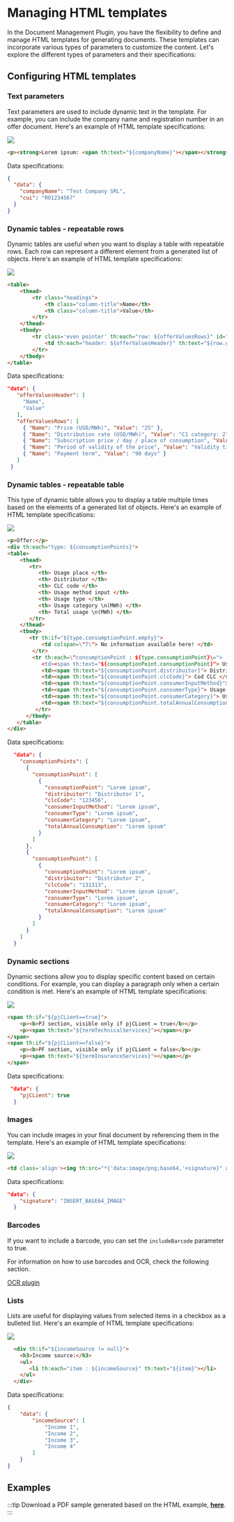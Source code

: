 
# Managing HTML templates

In the Document Management Plugin, you have the flexibility to define and manage HTML templates for generating documents. These templates can incorporate various types of parameters to customize the content. Let's explore the different types of parameters and their specifications:

## Configuring HTML templates

### Text parameters

Text parameters are used to include dynamic text in the template. For example, you can include the company name and registration number in an offer document. Here's an example of HTML template specifications:

![](../../../../../img/docplugin_managing_html_template.png)

```html
<p><strong>Lorem ipsum: <span th:text="${companyName}"></span></strong>, dolor sit amet <strong><span th:text="${cui}"></span></strong>.</p>
```

Data specifications:

```json
{
  "data": {
    "companyName": "Test Company SRL",
    "cui": "RO1234567"
  }
}
```

### Dynamic tables - repeatable rows

Dynamic tables are useful when you want to display a table with repeatable rows. Each row can represent a different element from a generated list of objects. Here's an example of HTML template specifications:

![](../../../../../img/dynamic_tables_plugin_doc.png)

```html
<table>
    <thead>
        <tr class="headings">
            <th class="column-title">Name</th>
            <th class="column-title">Value</th>
        </tr>
    </thead>
    <tbody>
        <tr class='even pointer' th:each="row: ${offerValuesRows}" id="tablerow">
            <td th:each="header: ${offerValuesHeader}" th:text="${row.get(header)}">
        </tr>
    </tbody>
</table>
```

Data specifications:

```json
"data": {
   "offerValuesHeader": [ 
     "Name", 
     "Value" 
   ], 
   "offerValuesRows": [ 
     { "Name": "Price (USD/MWh)", "Value": "25" }, 
     { "Name": "Distribution rate (USD/MWh)", "Value": "C1 category: 27, C2 category: 29" }, 
     { "Name": "Subscription price / day / place of consumption", "Value": "C1 category: 1.25, C2 category: 1.32" }, 
     { "Name": "Period of validity of the price", "Value": "Validity time fixed price Monday, from the start date of delivery to the date of completion of delivery" }, 
     { "Name": "Payment term", "Value": "90 days" } 
   ]
 }

```

### Dynamic tables - repeatable table

This type of dynamic table allows you to display a table multiple times based on the elements of a generated list of objects. Here's an example of HTML template specifications:

![](../../../../../img/dynamic_table_reusable_table.png)

```html
<p>Offer:</p>
<div th:each="type: ${consumptionPoints}">
<table> 
    <thead>
       <tr>
          <th> Usage place </th>
          <th> Distributor </th>
          <th> CLC code </th>
          <th> Usage method input </th>
          <th> Usage type </th>
          <th> Usage category \n(MWh) </th>
          <th> Total usage \n(MWh) </th>
       </tr>
    </thead>
    <tbody>
       <tr th:if="${type.consumptionPoint.empty}">
           <td colspan=\"7\"> No information available here! </td>
        </tr>
        <tr th:each=\"consumptionPoint : ${type.consumptionPoint}\=">
           <td><span th:text="${consumptionPoint.consumptionPoint}"> Usage place </span></td>
           <td><span th:text="${consumptionPoint.distribuitor}"> Distributor </span></td>
           <td><span th:text="${consumptionPoint.clcCode}"> Cod CLC </span></td>
           <td><span th:text="${consumptionPoint.consumerInputMethod}"> Usage method input </span></td>
           <td><span th:text="${consumptionPoint.consumerType}"> Usage type </span></td>
           <td><span th:text="${consumptionPoint.consumerCategory}"> Usage category \n(MWh) </span></td>
           <td><span th:text="${consumptionPoint.totalAnnualConsumption}"> Total usage \n(MWh) </span></td>
         </tr>
      </tbody>
   </table>
</div>
```

Data specifications:

```json
  "data": {
    "consumptionPoints": [
      {
        "consumptionPoint": [
          {
            "consumptionPoint": "Lorem ipsum",
            "distribuitor": "Distributor 1",
            "clcCode": "123456",
            "consumerInputMethod": "Lorem ipsum",
            "consumerType": "Lorem ipsum",
            "consumerCategory": "Lorem ipsum",
            "totalAnnualConsumption": "Lorem ipsum"
          }
        ]
      },
      {
        "consumptionPoint": [
          {
            "consumptionPoint": "Lorem ipsum",
            "distribuitor": "Distributor 2",
            "clcCode": "131313",
            "consumerInputMethod": "Lorem ipsum ipsum",
            "consumerType": "Lorem ipsum",
            "consumerCategory": "Lorem ipsum",
            "totalAnnualConsumption": "Lorem ipsum"
          }
        ]
      }
    ]
  }
```

### Dynamic sections

Dynamic sections allow you to display specific content based on certain conditions. For example, you can display a paragraph only when a certain condition is met. Here's an example of HTML template specifications:

![](../../../../../img/docplugin_type_of_client.png)

```html
<span th:if="${pjCLient==true}">
    <p><b>PJ section, visible only if pjCLient = true</b></p>
    <p><span th:text="${termTechnicalServices}"></span></p>
</span>
<span th:if="${pjCLient==false}">
    <p><b>PF section, visible only if pjCLient = false</b></p>
    <p><span th:text="${termInsuranceServices}"></span></p>
</span>

```

Data specifications:

```json
 "data": {
    "pjCLient": true
  }
```

### Images

You can include images in your final document by referencing them in the template. Here's an example of HTML template specifications:

![](../../../../../img/docplugin_images.png)

```html
<td class='align'><img th:src="*{'data:image/png;base64,'+signature}" alt=\"\" height='100px'/></td>
```

Data specifications:

```json
"data": {
    "signature": "INSERT_BASE64_IMAGE"
  }
```

### Barcodes

If you want to include a barcode, you can set the `includeBarcode` parameter to true.

For information on how to use barcodes and OCR, check the following section.

[OCR plugin](../../../ocr-plugin.md)

### Lists

Lists are useful for displaying values from selected items in a checkbox as a bulleted list. Here's an example of HTML template specifications:

![](../../../../../img/docplugin_income_source.png)

```html
  <div th:if="${incomeSource != null}">
    <h3>Income source:</h3>
    <ul>
       <li th:each="item : ${incomeSource}" th:text="${item}"></li>
    </ul>
  </div>
```

Data specifications:

```json
{
    "data": {
        "incomeSource": [
            "Income 1",
            "Income 2",
            "Income 3",
            "Income 4"
        ]
    }
}
```

## Examples

:::tip
Download a PDF sample generated based on the HTML example, [**here**](../../../../../assets/html_generated_document.pdf).
:::